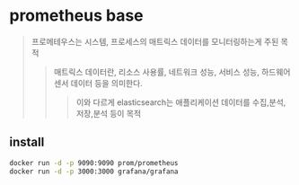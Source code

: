 # prometheus base

> 프로메테우스는 시스템, 프로세스의 매트릭스 데이터를 모니터링하는게 주된 목적
>
> > 매트릭스 데이터란, 리소스 사용률, 네트워크 성능, 서비스 성능, 하드웨어 센서 데이터 등을 의미한다.
> >
> > > 이와 다르게 elasticsearch는 애플리케이션 데이터를 수집,분석,저장,분석 등이 목적

## install

```sh
docker run -d -p 9090:9090 prom/prometheus
docker run -d -p 3000:3000 grafana/grafana
```
